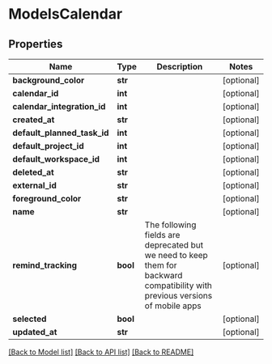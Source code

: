 # ModelsCalendar

## Properties

Name | Type | Description | Notes
------------ | ------------- | ------------- | -------------
**background_color** | **str** |  | [optional] 
**calendar_id** | **int** |  | [optional] 
**calendar_integration_id** | **int** |  | [optional] 
**created_at** | **str** |  | [optional] 
**default_planned_task_id** | **int** |  | [optional] 
**default_project_id** | **int** |  | [optional] 
**default_workspace_id** | **int** |  | [optional] 
**deleted_at** | **str** |  | [optional] 
**external_id** | **str** |  | [optional] 
**foreground_color** | **str** |  | [optional] 
**name** | **str** |  | [optional] 
**remind_tracking** | **bool** | The following fields are deprecated but we need to keep them for backward compatibility with previous versions of mobile apps | [optional] 
**selected** | **bool** |  | [optional] 
**updated_at** | **str** |  | [optional] 

[[Back to Model list]](../README.md#documentation-for-models) [[Back to API list]](../README.md#documentation-for-api-endpoints) [[Back to README]](../README.md)


